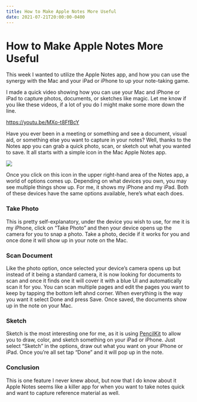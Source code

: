 ```yaml
---
title: How to Make Apple Notes More Useful
date: 2021-07-21T20:00:00-0400
---
```

# How to Make Apple Notes More Useful

This week I wanted to utilize the Apple Notes app, and how you can use the synergy with the Mac and your iPad or iPhone to up your note-taking game.

I made a quick video showing how you can use your Mac and iPhone or iPad to capture photos, documents, or sketches like magic. Let me know if you like these videos, if a lot of you do I might make some more down the line.

https://youtu.be/MXo-t8FfBcY

Have you ever been in a meeting or something and see a document, visual aid, or something else you want to capture in your notes? Well, thanks to the Notes app you can grab a quick photo, scan, or sketch out what you wanted to save. It all starts with a simple icon in the Mac Apple Notes app.

![](https://jeffperry.b-cdn.net/f8c16a7c16.jpg)

Once you click on this icon in the upper right-hand area of the Notes app, a world of options comes up. Depending on what devices you own, you may see multiple things show up. For me, it shows my iPhone and my iPad. Both of these devices have the same options available, here’s what each does.

### Take Photo

This is pretty self-explanatory, under the device you wish to use, for me it is my iPhone, click on “Take Photo” and then your device opens up the camera for you to snap a photo. Take a photo, decide if it works for you and once done it will show up in your note on the Mac.

### Scan Document

Like the photo option, once selected your device’s camera opens up but instead of it being a standard camera, it is now looking for documents to scan and once it finds one it will cover it with a blue UI and automatically scan it for you. You can scan multiple pages and edit the pages you want to keep by tapping the bottom left ahnd corner. When everything is the way you want it select Done and press Save. Once saved, the documents show up in the note on your Mac.

### Sketch

Sketch is the most interesting one for me, as it is using [PencilKit](https://developer.apple.com/documentation/pencilkit) to allow you to draw, color, and sketch something on your iPad or iPhone. Just select “Sketch” in the options, draw out what you want on your iPhone or iPad. Once you’re all set tap “Done” and it will pop up in the note.

### Conclusion

This is one feature I never knew about, but now that I do know about it Apple Notes seems like a killer app for when you want to take notes quick and want to capture reference material as well.